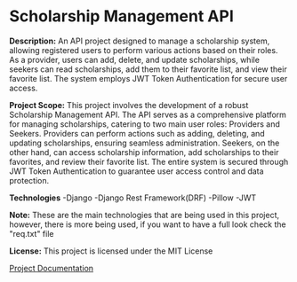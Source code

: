 # Scholarship Management API

**Description:**
An API project designed to manage a scholarship system, allowing registered users to perform various actions based on their roles. As a provider, users can add, delete, and update scholarships, while seekers can read scholarships, add them to their favorite list, and view their favorite list. The system employs JWT Token Authentication for secure user access.

**Project Scope:**
This project involves the development of a robust Scholarship Management API. The API serves as a comprehensive platform for managing scholarships, catering to two main user roles: Providers and Seekers. Providers can perform actions such as adding, deleting, and updating scholarships, ensuring seamless administration. Seekers, on the other hand, can access scholarship information, add scholarships to their favorites, and review their favorite list. The entire system is secured through JWT Token Authentication to guarantee user access control and data protection.


**Technologies** 
-Django
-Django Rest Framework(DRF)
-Pillow 
-JWT

**Note:** These are the main technologies that are being used in this project, however, there is more being used, if you want to have a full look check the "req.txt" file 

**License:**
This project is licensed under the MIT License

[Project Documentation](https://documenter.getpostman.com/view/27629274/2s9YsQ79HQ)

